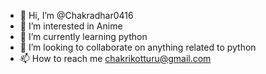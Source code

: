 - 👋 Hi, I’m @Chakradhar0416
- 👀 I’m interested in Anime
- 🌱 I’m currently learning python
- 💞️ I’m looking to collaborate on anything related to python
- 📫 How to reach me chakrikotturu@gmail.com
